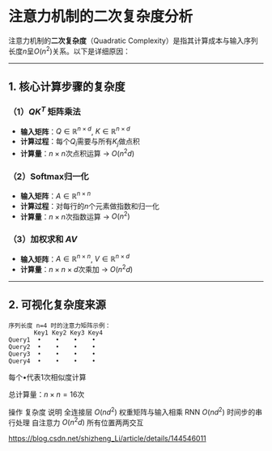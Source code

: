 # 注意力机制的二次复杂度分析

注意力机制的**二次复杂度**（Quadratic Complexity）是指其计算成本与输入序列长度$n$呈$O(n^2)$关系。以下是详细原因：

---

## 1. 核心计算步骤的复杂度
### （1）$QK^T$ 矩阵乘法
- **输入矩阵**：$Q \in \mathbb{R}^{n \times d}$, $K \in \mathbb{R}^{n \times d}$
- **计算过程**：每个$Q_i$需要与所有$K_j$做点积
- **计算量**：$n \times n$次点积运算 → $O(n^2 d)$

### （2）Softmax归一化
- **输入矩阵**：$A \in \mathbb{R}^{n \times n}$
- **计算过程**：对每行的$n$个元素做指数和归一化
- **计算量**：$n \times n$次指数运算 → $O(n^2)$

### （3）加权求和 $AV$
- **输入矩阵**：$A \in \mathbb{R}^{n \times n}$, $V \in \mathbb{R}^{n \times d}$
- **计算量**：$n \times n \times d$次乘加 → $O(n^2 d)$

---

## 2. 可视化复杂度来源
```text
序列长度 n=4 时的注意力矩阵示例：
       Key1 Key2 Key3 Key4
Query1  •    •    •    •  
Query2  •    •    •    •  
Query3  •    •    •    •  
Query4  •    •    •    •  

```
每个•代表1次相似度计算

总计算量：$n \times n = 16$次

操作	复杂度	说明
全连接层	$O(n d^2)$	权重矩阵与输入相乘
RNN	$O(n d^2)$	时间步的串行处理
自注意力	$O(n^2 d)$	所有位置两两交互


https://blog.csdn.net/shizheng_Li/article/details/144546011